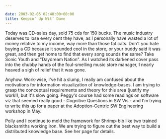 ```yaml
---

date: 2003-02-05 02:48:00+00:00
title: Keepin’ Up Wit’ Dave
---
```


Today was CD-sales day, sold 75 cds for 150 bucks. The music industry deserves to lose every cent they have, as I personally have wasted a lot of money relative to my income, way more than those fat cats. Don't you hate buying a CD because it sounded cool in the store, or your buddy said it was great, and then get home to find that every song sounds the same? Take Sonic Youth and "Daydream Nation". As I watched its darkened cover pass into the chubby hands of the foul-smelling music store manager, I nearly heaved a sigh of relief that it was gone.

Anyhow. Work-wise, I've hit a slump, I really am confused about the motivations for information visualization of knowledge-bases. I am trying to grasp the conceptual requirements and theory for this area (justify my work!), but it's slow going. Peggy's course had some readings on software viz that seemed really good - Cognitive Questions in SW Vis - and I'm trying to write this up for a paper at the Adoption-Centric SW Engineering workshop in May.

Polly and I continue to meld the framework for Shrimp-bib like two trained blacksmiths working iron. We are trying to figure out the best way to build a distributed knowledge base. See her page for details.
